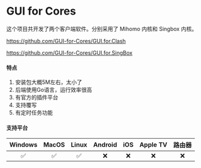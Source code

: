 # GUI for Cores

这个项目共开发了两个客户端软件。分别采用了 Mihomo 内核和 Singbox 内核。

<Embed>https://github.com/GUI-for-Cores/GUI.for.Clash</Embed>

<Embed>https://github.com/GUI-for-Cores/GUI.for.SingBox</Embed>

#### 特点

1. 安装包大概5M左右，太小了
2. 后端使用Go语言，运行效率很高
3. 有官方的插件平台
4. 支持覆写
5. 有定时任务功能

#### 支持平台

| Windows | MacOS | Linux | Android | iOS | Apple TV | 路由器 |
| :---: | :---: | :---: | :---: | :---: | :---: | :---: |
| :white_check_mark: | :white_check_mark: | :white_check_mark: | :x: | :x: | :x: | :x: |

